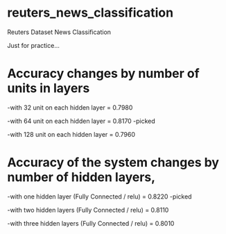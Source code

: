 # reuters_news_classification
Reuters Dataset News Classification


Just for practice...


#  Accuracy changes by number of units in layers


-with 32 unit on each hidden layer  = 0.7980

-with 64 unit on each hidden layer  = 0.8170 -picked

-with 128 unit on each hidden layer = 0.7960


# Accuracy of the system changes by number of hidden layers,
-with one hidden layer    (Fully Connected / relu) = 0.8220  -picked

-with two hidden layers   (Fully Connected / relu) = 0.8110

-with three hidden layers (Fully Connected / relu) = 0.8010 
